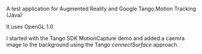A test application for Augmented Reality and Google Tango Motion Tracking (Java)

It uses OpenGL 1.0

I started with the Tango SDK MotionCapture demo and added a caemra image to the background using the Tango *connectSurface* approach.


